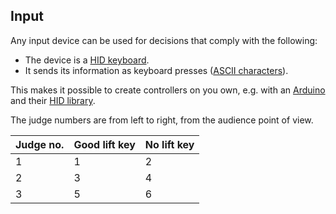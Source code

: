 ## Input

Any input device can be used for decisions that comply with the following:

- The device is a [HID keyboard](https://en.wikipedia.org/wiki/USB_human_interface_device_class).
- It sends its information as keyboard presses ([ASCII characters](http://www.asciitable.com/)).

This makes it possible to create controllers on you own, e.g. with an [Arduino](https://www.arduino.cc/) and their [HID library](https://www.arduino.cc/reference/en/libraries/keyboard/).

The judge numbers are from left to right, from the audience point of view.

| Judge no. | Good lift key | No lift key |
| --------- | ------------- | ----------- |
| 1         | 1             | 2           |
| 2         | 3             | 4           |
| 3         | 5             | 6           |
